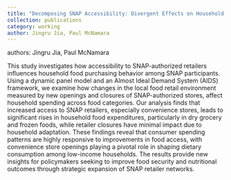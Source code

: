 ```yaml
---
title: "Decomposing SNAP Accessibility: Divergent Effects on Household Food Consuming Behaviors"
collection: publications
category: working
author: Jingru Jia, Paul McNamara
---
```

authors: Jingru Jia, Paul McNamara

This study investigates how accessibility to SNAP-authorized retailers influences household food purchasing behavior among SNAP participants. Using a dynamic panel model and an Almost Ideal Demand System (AIDS) framework, we examine how changes in the local food retail environment measured by new openings and closures of SNAP-authorized stores, affect household spending across food categories. Our analysis finds that increased access to SNAP retailers, especially convenience stores, leads to significant rises in household food expenditures, particularly in dry grocery and frozen foods, while retailer closures have minimal impact due to household adaptation. These findings reveal that consumer spending patterns are highly responsive to improvements in food access, with convenience store openings playing a pivotal role in shaping dietary consumption among low-income households. The results provide new insights for policymakers seeking to improve food security and nutritional outcomes through strategic expansion of SNAP retailer networks.
